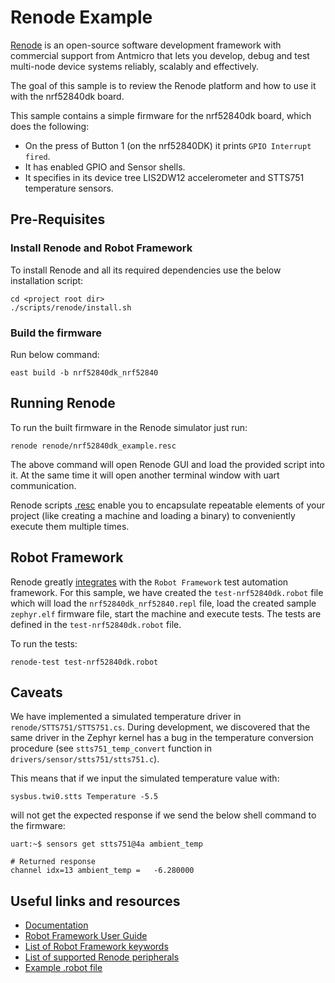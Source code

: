 # Renode Example

[Renode](https://renode.io/) is an open-source software development framework
with commercial support from Antmicro that lets you develop, debug and test
multi-node device systems reliably, scalably and effectively.

The goal of this sample is to review the Renode platform and how to use it with
the nrf52840dk board.

This sample contains a simple firmware for the nrf52840dk board, which does the
following:

- On the press of Button 1 (on the nrf52840DK) it prints `GPIO Interrupt fired`.
- It has enabled GPIO and Sensor shells.
- It specifies in its device tree LIS2DW12 accelerometer and STTS751 temperature
  sensors.

## Pre-Requisites

### Install Renode and Robot Framework

To install Renode and all its required dependencies use the below installation
script:

```shell
cd <project root dir>
./scripts/renode/install.sh
```

### Build the firmware

Run below command:

```shell
east build -b nrf52840dk_nrf52840
```

## Running Renode

To run the built firmware in the Renode simulator just run:

```shell
renode renode/nrf52840dk_example.resc
```

The above command will open Renode GUI and load the provided script into it. At
the same time it will open another terminal window with uart communication.

Renode scripts [.resc] enable you to encapsulate repeatable elements of your
project (like creating a machine and loading a binary) to conveniently execute
them multiple times.

[.resc]:
  https://renode.readthedocs.io/en/latest/introduction/using.html#resc-scripts

## Robot Framework

Renode greatly
[integrates](https://renode.readthedocs.io/en/latest/introduction/testing.html)
with the `Robot Framework` test automation framework. For this sample, we have
created the `test-nrf52840dk.robot` file which will load the
`nrf52840dk_nrf52840.repl` file, load the created sample `zephyr.elf` firmware
file, start the machine and execute tests. The tests are defined in the
`test-nrf52840dk.robot` file.

To run the tests:

```shell
renode-test test-nrf52840dk.robot
```

## Caveats

We have implemented a simulated temperature driver in
`renode/STTS751/STTS751.cs`. During development, we discovered that the same
driver in the Zephyr kernel has a bug in the temperature conversion procedure
(see `stts751_temp_convert` function in `drivers/sensor/stts751/stts751.c`).

This means that if we input the simulated temperature value with:

```shell
sysbus.twi0.stts Temperature -5.5
```

will not get the expected response if we send the below shell command to the
firmware:

```renode
uart:~$ sensors get stts751@4a ambient_temp

# Returned response
channel idx=13 ambient_temp =   -6.280000
```

## Useful links and resources

- [Documentation](https://renode.readthedocs.io/en/latest/index.html)
- [Robot Framework User Guide](https://robotframework.org/robotframework/latest/RobotFrameworkUserGuide.html#toc-entry-1)
- [List of Robot Framework keywords](https://github.com/renode/renode/tree/master/src/Renode/RobotFrameworkEngine)
- [List of supported Renode peripherals](https://github.com/renode/renode-infrastructure/tree/04392478931d2540623450598776cc41ff232aad/src/Emulator/Peripherals/Peripherals)
- [Example .robot file](https://github.com/renode/renode/blob/master/tests/platforms/NRF52840.robot)
